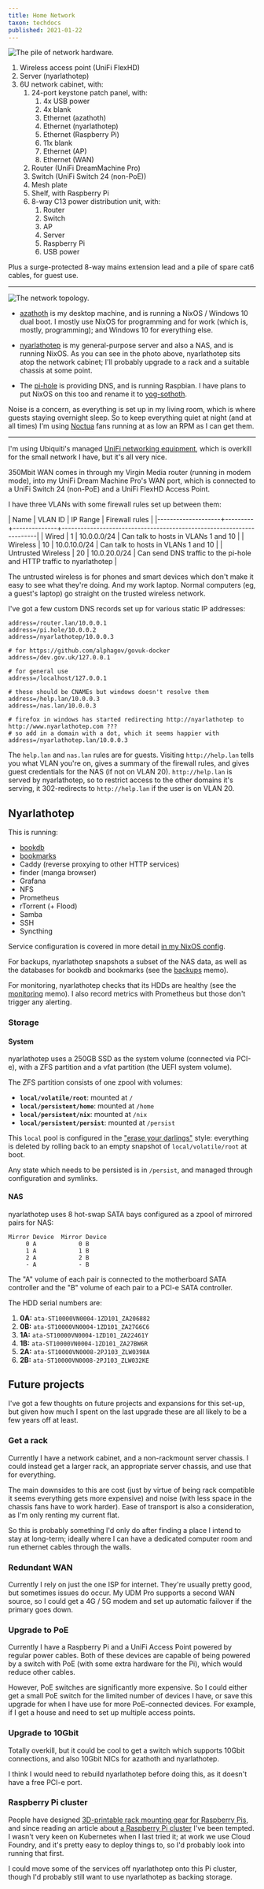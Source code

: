 ```yaml
---
title: Home Network
taxon: techdocs
published: 2021-01-22
---
```


![The pile of network hardware.](home-network/hardware.jpg)

1. Wireless access point (UniFi FlexHD)
2. Server (nyarlathotep)
3. 6U network cabinet, with:
   1. 24-port keystone patch panel, with:
      1. 4x USB power
      2. 4x blank
      3. Ethernet (azathoth)
      4. Ethernet (nyarlathotep)
      5. Ethernet (Raspberry Pi)
      5. 11x blank
      7. Ethernet (AP)
      8. Ethernet (WAN)
   2. Router (UniFi DreamMachine Pro)
   3. Switch (UniFi Switch 24 (non-PoE))
   4. Mesh plate
   5. Shelf, with Raspberry Pi
   6. 8-way C13 power distribution unit, with:
      1. Router
      2. Switch
      3. AP
      4. Server
      5. Raspberry Pi
      6. USB power

Plus a surge-protected 8-way mains extension lead and a pile of spare
cat6 cables, for guest use.

---

![The network topology.](home-network/map.png)

- [azathoth][] is my desktop machine, and is running a NixOS / Windows
  10 dual boot.  I mostly use NixOS for programming and for work
  (which is, mostly, programming); and Windows 10 for everything else.

- [nyarlathotep][] is my general-purpose server and also a NAS, and is
  running NixOS.  As you can see in the photo above, nyarlathotep sits
  atop the network cabinet; I'll probably upgrade to a rack and a
  suitable chassis at some point.

- The [pi-hole][] is providing DNS, and is running Raspbian.  I have
  plans to put NixOS on this too and rename it to [yog-sothoth][].

Noise is a concern, as everything is set up in my living room, which
is where guests staying overnight sleep.  So to keep everything quiet
at night (and at all times) I'm using [Noctua][] fans running at as
low an RPM as I can get them.

[azathoth]: machines.html#azathoth
[nyarlathotep]: home-network.html#nyarlathotep
[pi-hole]: https://pi-hole.net/
[yog-sothoth]: https://en.wikipedia.org/wiki/Cthulhu_Mythos_deities#Yog-Sothoth
[Noctua]: https://noctua.at/

---

I'm using Ubiquiti's managed [UniFi networking equipment][], which is
overkill for the small network I have, but it's all very nice.

350Mbit WAN comes in through my Virgin Media router (running in modem
mode), into my UniFi Dream Machine Pro's WAN port, which is connected
to a UniFi Switch 24 (non-PoE) and a UniFi FlexHD Access Point.

I have three VLANs with some firewall rules set up between them:

| Name               | VLAN ID | IP Range     | Firewall rules                                                       |
|--------------------+---------+--------------+----------------------------------------------------------------------|
| Wired              |       1 | 10.0.0.0/24  | Can talk to hosts in VLANs 1 and 10                                  |
| Wireless           |      10 | 10.0.10.0/24 | Can talk to hosts in VLANs 1 and 10                                  |
| Untrusted Wireless |      20 | 10.0.20.0/24 | Can send DNS traffic to the pi-hole and HTTP traffic to nyarlathotep |

The untrusted wireless is for phones and smart devices which don't
make it easy to see what they're doing.  And my work laptop.  Normal
computers (eg, a guest's laptop) go straight on the trusted wireless
network.

I've got a few custom DNS records set up for various static IP
addresses:

```
address=/router.lan/10.0.0.1
address=/pi.hole/10.0.0.2
address=/nyarlathotep/10.0.0.3

# for https://github.com/alphagov/govuk-docker
address=/dev.gov.uk/127.0.0.1

# for general use
address=/localhost/127.0.0.1

# these should be CNAMEs but windows doesn't resolve them
address=/help.lan/10.0.0.3
address=/nas.lan/10.0.0.3

# firefox in windows has started redirecting http://nyarlathotep to http://www.nyarlathotep.com ???
# so add in a domain with a dot, which it seems happier with
address=/nyarlathotep.lan/10.0.0.3
```

The `help.lan` and `nas.lan` rules are for guests.  Visiting
`http://help.lan` tells you what VLAN you're on, gives a summary of
the firewall rules, and gives guest credentials for the NAS (if not on
VLAN 20).  `http://help.lan` is served by nyarlathotep, so to restrict
access to the other domains it's serving, it 302-redirects to
`http://help.lan` if the user is on VLAN 20.

[UniFi networking equipment]: https://unifi-network.ui.com/


Nyarlathotep
------------

This is running:

- [bookdb][]
- [bookmarks][]
- Caddy (reverse proxying to other HTTP services)
- finder (manga browser)
- Grafana
- NFS
- Prometheus
- rTorrent (+ Flood)
- Samba
- SSH
- Syncthing

Service configuration is covered in more detail [in my NixOS config][].

For backups, nyarlathotep snapshots a subset of the NAS data, as well
as the databases for bookdb and bookmarks (see the [backups][] memo).

For monitoring, nyarlathotep checks that its HDDs are healthy (see the
[monitoring][] memo).  I also record metrics with Prometheus but those
don't trigger any alerting.

[bookdb]: https://github.com/barrucadu/bookdb
[bookmarks]: https://github.com/barrucadu/bookmarks
[in my NixOS config]: https://github.com/barrucadu/nixfiles/blob/master/hosts/nyarlathotep/configuration.nix
[backups]: backups.html
[monitoring]: monitoring.html

### Storage

#### System

nyarlathotep uses a 250GB SSD as the system volume (connected via
PCI-e), with a ZFS partition and a vfat partition (the UEFI system
volume).

The ZFS partition consists of one zpool with volumes:

- **`local/volatile/root`**: mounted at `/`
- **`local/persistent/home`**: mounted at `/home`
- **`local/persistent/nix`**: mounted at `/nix`
- **`local/persistent/persist`**: mounted at `/persist`

This `local` pool is configured in the ["erase your darlings"][]
style: everything is deleted by rolling back to an empty snapshot of
`local/volatile/root` at boot.

Any state which needs to be persisted is in `/persist`, and managed
through configuration and symlinks.

["erase your darlings"]: https://grahamc.com/blog/erase-your-darlings

#### NAS

nyarlathotep uses 8 hot-swap SATA bays configured as a zpool of
mirrored pairs for NAS:

```
Mirror Device  Mirror Device
     0 A            0 B
     1 A            1 B
     2 A            2 B
     - A            - B
```

The "A" volume of each pair is connected to the motherboard SATA
controller and the "B" volume of each pair to a PCI-e SATA controller.

The HDD serial numbers are:

1. **0A:** `ata-ST10000VN0004-1ZD101_ZA206882`
2. **0B:** `ata-ST10000VN0004-1ZD101_ZA27G6C6`
3. **1A:** `ata-ST10000VN0004-1ZD101_ZA22461Y`
4. **1B:** `ata-ST10000VN0004-1ZD101_ZA27BW6R`
5. **2A:** `ata-ST10000VN0008-2PJ103_ZLW0398A`
5. **2B:** `ata-ST10000VN0008-2PJ103_ZLW032KE`


Future projects
---------------

I've got a few thoughts on future projects and expansions for this
set-up, but given how much I spent on the last upgrade these are all
likely to be a few years off at least.

### Get a rack

Currently I have a network cabinet, and a non-rackmount server
chassis.  I could instead get a larger rack, an appropriate server
chassis, and use that for everything.

The main downsides to this are cost (just by virtue of being rack
compatible it seems everything gets more expensive) and noise (with
less space in the chassis fans have to work harder).  Ease of
transport is also a consideration, as I'm only renting my current
flat.

So this is probably something I'd only do after finding a place I
intend to stay at long-term; ideally where I can have a dedicated
computer room and run ethernet cables through the walls.

### Redundant WAN

Currently I rely on just the one ISP for internet.  They're usually
pretty good, but sometimes issues do occur.  My UDM Pro supports a
second WAN source, so I could get a 4G / 5G modem and set up automatic
failover if the primary goes down.

### Upgrade to PoE

Currently I have a Raspberry Pi and a UniFi Access Point powered by
regular power cables.  Both of these devices are capable of being
powered by a switch with PoE (with some extra hardware for the Pi),
which would reduce other cables.

However, PoE switches are significantly more expensive.  So I could
either get a small PoE switch for the limited number of devices I
have, or save this upgrade for when I have use for more PoE-connected
devices.  For example, if I get a house and need to set up multiple
access points.

### Upgrade to 10Gbit

Totally overkill, but it could be cool to get a switch which supports
10Gbit connections, and also 10Gbit NICs for azathoth and
nyarlathotep.

I think I would need to rebuild nyarlathotep before doing this, as it
doesn't have a free PCI-e port.

### Raspberry Pi cluster

People have designed [3D-printable rack mounting gear for Raspberry
Pis][], and since reading an article about [a Raspberry Pi cluster][]
I've been tempted.  I wasn't very keen on Kubernetes when I last tried
it; at work we use Cloud Foundry, and it's pretty easy to deploy
things to, so I'd probably look into running that first.

I could move some of the services off nyarlathotep onto this Pi
cluster, though I'd probably still want to use nyarlathotep as backing
storage.

[3D-printable rack mounting gear for Raspberry Pis]: https://www.youtube.com/watch?v=splC57efBFQ
[a Raspberry Pi cluster]: https://mirailabs.io/blog/building-a-microcloud/
